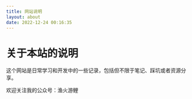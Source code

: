 ```yaml
---
title: 网站说明
layout: about
date: 2022-12-24 00:16:35
---
```


# 关于本站的说明

这个网站是日常学习和开发中的一些记录，包括但不限于笔记、踩坑或者资源分享。

欢迎关注我的公众号：渔火游鲤
